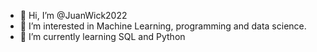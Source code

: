 - 👋 Hi, I’m @JuanWick2022
- 👀 I’m interested in Machine Learning, programming and data science.
- 🌱 I’m currently learning SQL and Python

<!---
JuanWick2022/JuanWick2022 is a ✨ special ✨ repository because its `README.md` (this file) appears on your GitHub profile.
You can click the Preview link to take a look at your changes.
--->
